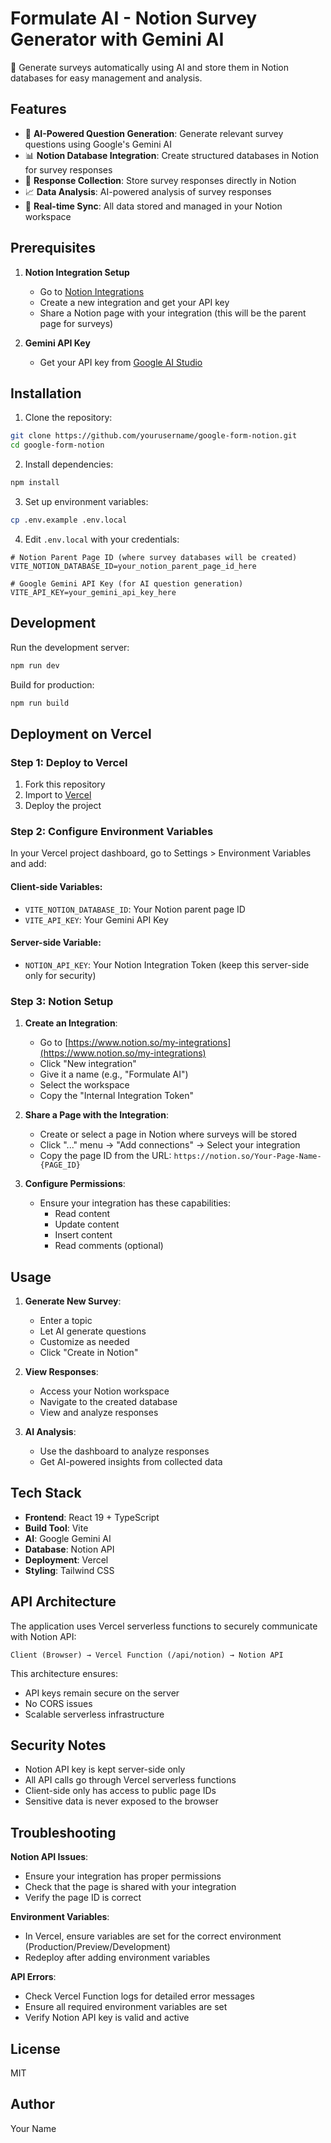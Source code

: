 # Formulate AI - Notion Survey Generator with Gemini AI

🚀 Generate surveys automatically using AI and store them in Notion databases for easy management and analysis.

## Features

- 🤖 **AI-Powered Question Generation**: Generate relevant survey questions using Google's Gemini AI
- 📊 **Notion Database Integration**: Create structured databases in Notion for survey responses
- 📝 **Response Collection**: Store survey responses directly in Notion
- 📈 **Data Analysis**: AI-powered analysis of survey responses
- 🔄 **Real-time Sync**: All data stored and managed in your Notion workspace

## Prerequisites

1. **Notion Integration Setup**
   - Go to [Notion Integrations](https://www.notion.so/my-integrations)
   - Create a new integration and get your API key
   - Share a Notion page with your integration (this will be the parent page for surveys)

2. **Gemini API Key**
   - Get your API key from [Google AI Studio](https://makersuite.google.com/app/apikey)

## Installation

1. Clone the repository:
```bash
git clone https://github.com/yourusername/google-form-notion.git
cd google-form-notion
```

2. Install dependencies:
```bash
npm install
```

3. Set up environment variables:
```bash
cp .env.example .env.local
```

4. Edit `.env.local` with your credentials:
```env
# Notion Parent Page ID (where survey databases will be created)
VITE_NOTION_DATABASE_ID=your_notion_parent_page_id_here

# Google Gemini API Key (for AI question generation)
VITE_API_KEY=your_gemini_api_key_here
```

## Development

Run the development server:
```bash
npm run dev
```

Build for production:
```bash
npm run build
```

## Deployment on Vercel

### Step 1: Deploy to Vercel

1. Fork this repository
2. Import to [Vercel](https://vercel.com/new)
3. Deploy the project

### Step 2: Configure Environment Variables

In your Vercel project dashboard, go to Settings > Environment Variables and add:

#### Client-side Variables:
- `VITE_NOTION_DATABASE_ID`: Your Notion parent page ID
- `VITE_API_KEY`: Your Gemini API Key

#### Server-side Variable:
- `NOTION_API_KEY`: Your Notion Integration Token (keep this server-side only for security)

### Step 3: Notion Setup

1. **Create an Integration**:
   - Go to [https://www.notion.so/my-integrations](https://www.notion.so/my-integrations)
   - Click "New integration"
   - Give it a name (e.g., "Formulate AI")
   - Select the workspace
   - Copy the "Internal Integration Token"

2. **Share a Page with the Integration**:
   - Create or select a page in Notion where surveys will be stored
   - Click "..." menu → "Add connections" → Select your integration
   - Copy the page ID from the URL: `https://notion.so/Your-Page-Name-{PAGE_ID}`

3. **Configure Permissions**:
   - Ensure your integration has these capabilities:
     - Read content
     - Update content
     - Insert content
     - Read comments (optional)

## Usage

1. **Generate New Survey**:
   - Enter a topic
   - Let AI generate questions
   - Customize as needed
   - Click "Create in Notion"

2. **View Responses**:
   - Access your Notion workspace
   - Navigate to the created database
   - View and analyze responses

3. **AI Analysis**:
   - Use the dashboard to analyze responses
   - Get AI-powered insights from collected data

## Tech Stack

- **Frontend**: React 19 + TypeScript
- **Build Tool**: Vite
- **AI**: Google Gemini AI
- **Database**: Notion API
- **Deployment**: Vercel
- **Styling**: Tailwind CSS

## API Architecture

The application uses Vercel serverless functions to securely communicate with Notion API:

```
Client (Browser) → Vercel Function (/api/notion) → Notion API
```

This architecture ensures:
- API keys remain secure on the server
- No CORS issues
- Scalable serverless infrastructure

## Security Notes

- Notion API key is kept server-side only
- All API calls go through Vercel serverless functions
- Client-side only has access to public page IDs
- Sensitive data is never exposed to the browser

## Troubleshooting

**Notion API Issues**:
- Ensure your integration has proper permissions
- Check that the page is shared with your integration
- Verify the page ID is correct

**Environment Variables**:
- In Vercel, ensure variables are set for the correct environment (Production/Preview/Development)
- Redeploy after adding environment variables

**API Errors**:
- Check Vercel Function logs for detailed error messages
- Ensure all required environment variables are set
- Verify Notion API key is valid and active

## License

MIT

## Author

Your Name